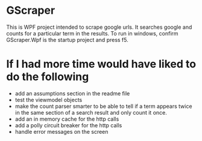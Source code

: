 # GScraper

This is WPF project intended to scrape google urls. It searches google and counts for a particular term in the results. To run in windows, confirm GScraper.Wpf is the startup project and press f5.

# If I had more time would have liked to do the following
* add an assumptions section in the readme file
* test the viewmodel objects 
* make the count parser smarter to be able to tell if a term appears twice in the same section of a search result and only count it once.
* add an in memory cache for the http calls
* add a polly circuit breaker for the http calls
* handle error messages on the screen
